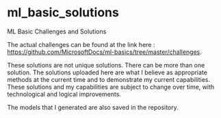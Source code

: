 # ml_basic_solutions
ML Basic Challenges and Solutions

The actual challenges can be found at the link here : https://github.com/MicrosoftDocs/ml-basics/tree/master/challenges.

These solutions are not unique solutions. There can be more than one solution. The solutions uploaded here are what I believe as appropriate methods at the current time and to demonstrate my current capabilities. These solutions and my capabilities are subject to change over time, with technological and logical improvements. 

The models that I generated are also saved in the repository.
